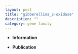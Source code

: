 ```yaml
---
layout: post
title: "gibberellins_2-oxidase"
description: ""
category: gene family
---
```


* **Information**  

* **Publication**  


